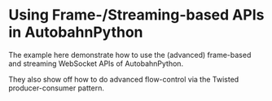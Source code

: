Using Frame-/Streaming-based APIs in AutobahnPython
===================================================

The example here demonstrate how to use the (advanced) frame-based and streaming WebSocket APIs
of AutobahnPython.

They also show off how to do advanced flow-control via the Twisted producer-consumer pattern.
